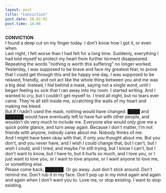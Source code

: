```yaml
---
layout: post
title: "Conviction"
post.date: 20-02-02
post.time: 14:06
---
```


**CONVICTION**  
I found a deep cut on my finger today. I don't know how I got it, or even when.  
Last night, I felt worse than I had felt for a long time. Suddenly, everything I had told myself to protect my heart from further torment disappeared. Repeating the words "nothing is worth this suffering" no longer worked.  
Yesterday, I was supposed to be brave and face my greatest fear, to prove that I could get through this and be happy one day. I was supposed to be relaxed, friendly, and not act like the whole thing between you and me was a big deal. Instead, I hid behind a mask, saying not a single word, until I began feeling so sick that I ran away into my room. I started writing. And I wanted to cry, but I couldn't get myself to. I tried all night, but no tears ever came. They're all still inside me, scratching the walls of my heart and making me bleed.  
But if I hadn't used the mask, nothing would have changed. ████ and ██████ would have eventually left to have fun with other people, and wouldn't do very much to include me. Everyone else would only give me a quick polite glance, and turn away again. Because I don't matter, I'm not friends with anyone, nobody cares about me. Nobody thinks of me.  
And I might have been okay with that, if only _*you*_ thought about me. But you don't, and you never have, and I wish I could change that, but I can't, but I wish I could, and I tried, and maybe I'm still trying, but I know I can't, but I don't want to know, but I have to, but it hurts so much, and I love you, or I just want to love you, or I want to love anyone, or I want anyone to love me, or something else.  
Please come back, ██████. Or go away. Just don't stick around. Don't remind me. Don't rub it in my face. Don't pop up in my mind again and again and again when I don't want you to. Love me, or stop existing. I want to stop existing.
